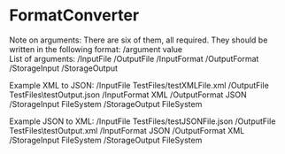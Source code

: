 # FormatConverter

Note on arguments:
There are six of them, all required. They should be written in the following format: /argument value        
List of arguments: /InputFile  /OutputFile  /InputFormat  /OutputFormat  /StorageInput   /StorageOutput

Example XML to JSON: 
/InputFile TestFiles/testXMLFile.xml /OutputFile TestFiles\testOutput.json /InputFormat XML /OutputFormat JSON /StorageInput FileSystem /StorageOutput FileSystem

Example JSON to XML:
/InputFile TestFiles/testJSONFile.json /OutputFile TestFiles\testOutput.xml /InputFormat JSON /OutputFormat XML /StorageInput FileSystem /StorageOutput FileSystem

